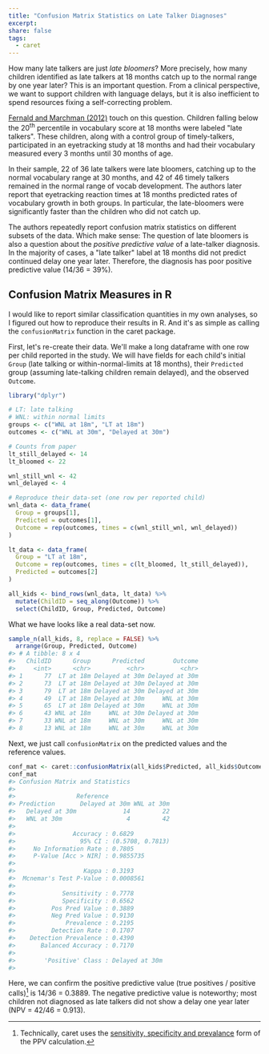 ```yaml
---
title: "Confusion Matrix Statistics on Late Talker Diagnoses"
excerpt:
share: false
tags:
  - caret
---
```


How many late talkers are just _late bloomers_? More precisely, how many
children identified as late talkers at 18 months catch up to the normal range
by one year later? This is an important question. From a clinical perspective,
we want to support children with language delays, but it is also inefficient to
spend resources fixing a self-correcting problem.

[Fernald and Marchman (2012)](https://www.ncbi.nlm.nih.gov/pmc/articles/PMC3266972/) 
touch on this question. Children falling below the 20<sup>th</sup> percentile in
vocabulary score at 18 months were labeled "late talkers". These children, along
with a control group of timely-talkers, participated in an eyetracking study at
18 months and had their vocabulary measured every 3 months until 30 months of
age.

In their sample, 22 of 36 late talkers were late bloomers, catching up to the
normal vocabulary range at 30 months, and 42 of 46 timely talkers remained in
the normal range of vocab development. The authors later report that eyetracking
reaction times at 18 months predicted rates of vocabulary growth in both groups.
In particular, the late-bloomers were significantly faster than the children who
did not catch up.

The authors repeatedly report confusion matrix statistics on different subsets
of the data. Which make sense: The question of late bloomers is also a question
about the _positive predictive value_ of a late-talker diagnosis. In the
majority of cases, a "late talker" label at 18 months did not predict continued
delay one year later. Therefore, the diagnosis has poor positive predictive
value (14/36 = 39%).

## Confusion Matrix Measures in R

I would like to report similar classification quantities in my own analyses, so
I figured out how to reproduce their results in R. And it's as simple as calling
the `confusionMatrix` function in the caret package. 

First, let's re-create their data. We'll make a long dataframe with one row
per child reported in the study. We will have fields for each child's initial
`Group` (late talking or within-normal-limits at 18 months), their `Predicted`
group (assuming late-talking children remain delayed), and the observed
`Outcome`.


```r
library("dplyr")

# LT: late talking
# WNL: within normal limits
groups <- c("WNL at 18m", "LT at 18m")
outcomes <- c("WNL at 30m", "Delayed at 30m")

# Counts from paper
lt_still_delayed <- 14
lt_bloomed <- 22

wnl_still_wnl <- 42
wnl_delayed <- 4

# Reproduce their data-set (one row per reported child)
wnl_data <- data_frame(
  Group = groups[1],
  Predicted = outcomes[1],
  Outcome = rep(outcomes, times = c(wnl_still_wnl, wnl_delayed))
)

lt_data <- data_frame(
  Group = "LT at 18m",
  Outcome = rep(outcomes, times = c(lt_bloomed, lt_still_delayed)),
  Predicted = outcomes[2]
)

all_kids <- bind_rows(wnl_data, lt_data) %>%
  mutate(ChildID = seq_along(Outcome)) %>% 
  select(ChildID, Group, Predicted, Outcome)
```

What we have looks like a real data-set now.




```r
sample_n(all_kids, 8, replace = FALSE) %>% 
  arrange(Group, Predicted, Outcome)
#> # A tibble: 8 x 4
#>   ChildID      Group      Predicted        Outcome
#>     <int>      <chr>          <chr>          <chr>
#> 1      77  LT at 18m Delayed at 30m Delayed at 30m
#> 2      73  LT at 18m Delayed at 30m Delayed at 30m
#> 3      79  LT at 18m Delayed at 30m Delayed at 30m
#> 4      49  LT at 18m Delayed at 30m     WNL at 30m
#> 5      65  LT at 18m Delayed at 30m     WNL at 30m
#> 6      43 WNL at 18m     WNL at 30m Delayed at 30m
#> 7      33 WNL at 18m     WNL at 30m     WNL at 30m
#> 8      13 WNL at 18m     WNL at 30m     WNL at 30m
```

Next, we just call `confusionMatrix` on the predicted values and the reference
values.


```r
conf_mat <- caret::confusionMatrix(all_kids$Predicted, all_kids$Outcome)
conf_mat
#> Confusion Matrix and Statistics
#> 
#>                 Reference
#> Prediction       Delayed at 30m WNL at 30m
#>   Delayed at 30m             14         22
#>   WNL at 30m                  4         42
#>                                           
#>                Accuracy : 0.6829          
#>                  95% CI : (0.5708, 0.7813)
#>     No Information Rate : 0.7805          
#>     P-Value [Acc > NIR] : 0.9855735       
#>                                           
#>                   Kappa : 0.3193          
#>  Mcnemar's Test P-Value : 0.0008561       
#>                                           
#>             Sensitivity : 0.7778          
#>             Specificity : 0.6562          
#>          Pos Pred Value : 0.3889          
#>          Neg Pred Value : 0.9130          
#>              Prevalence : 0.2195          
#>          Detection Rate : 0.1707          
#>    Detection Prevalence : 0.4390          
#>       Balanced Accuracy : 0.7170          
#>                                           
#>        'Positive' Class : Delayed at 30m  
#> 
```



Here, we can confirm the positive predictive value (true positives / positive
calls)[^PPV] is 14/36 = 0.3889. The negative predictive value is noteworthy;
most children not diagnosed as late talkers did not show a delay one year later
(NPV = 42/46 = 0.913).

[^PPV]: Technically, caret uses the [sensitivity, specificity and prevalance](https://en.wikipedia.org/wiki/Positive_and_negative_predictive_values) form of the PPV calculation.
